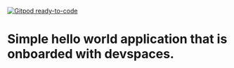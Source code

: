 [![Gitpod ready-to-code](https://img.shields.io/badge/Gitpod-ready--to--code-blue?logo=gitpod)](https://gitpod.io/#https://github.com/khalid-cn/hello-world)

# Simple hello world application that is onboarded with devspaces. 
